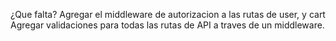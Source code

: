 ¿Que falta?
Agregar el middleware de autorizacion a las rutas de user, y cart
Agregar validaciones para todas las rutas de API a traves de un middleware.